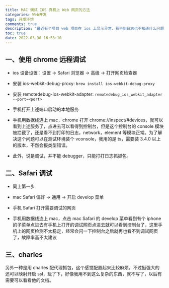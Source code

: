 ```yaml
---
title: MAC 调试 IOS 真机上 Web 网页的方法
categories: Web开发
tags: 开发环境
comments: true
description: '最近有个项目 web 项目在 ios 上显示异常，看不到日志也不知道什么问题。网上有很多实现方法，看了看都是抄来抄去的，细节不是很全，我就记录下自己的操作过程吧，免得下次忘了难找。'
toc: true
date: 2022-03-30 16:53:10
---
```


## 一、使用 chrome 远程调试

- ios 设备设置：设置 -> Safari 浏览器 -> 高级 -> 打开网页检查器
  
- 安装 ios-webkit-debug-proxy: `brew install ios-webkit-debug-proxy`

- 安装 remotedebug-ios-webkit-adapter: `remotedebug_ios_webkit_adapter --port=<port>`

- 手机打开上述端口启动的本地服务

- 手机用数据线连上 mac，chrome 打开 chrome://inspect/#devices，就可以看到上述服务了，点进去可以看得到控制台，但是这个控制台的 console 模块被拦截了，还是看不到打印的日志，network，element 等模块正常。为了解决这个问题可以在测试环境装个 vconsole，我用的是 ts，需要装 3.4.0 以上的版本，不然会报类型错误。

- 此外，说是调试，并不能 debugger，只能打打日志抓抓包。

## 二、Safari 调试

- 同上第一步

- mac Safari 偏好 -> 通用 -> 开启 develop 菜单

- 手机 Safari 打开需要调试的网页

- 手机用数据线连上 mac，点击 mac Safari 的 develop 菜单看到有个 iphone 的子菜单点进去有手机上打开的调试网页点进去就可以看到控制台了，这里手机上的网页检测不太稳定，经常会闪一下控制台之后就再也看不到调试网页了，故障率高不太建议

## 三、charles

另外一种是用 charles 配代理抓包，这个感觉配置起来比较麻烦，不过挺强大的还可以映射开启 ssl，玩了下，好像我用不到这么复杂的东西，就不写了，以后有需要可以看看他的文档。
